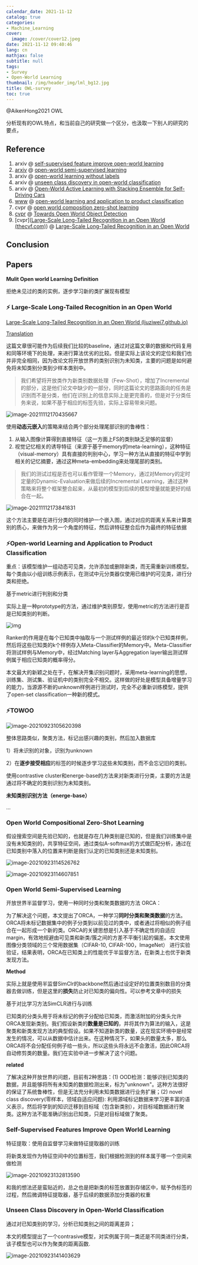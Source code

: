 ```yaml
---
calendar_date: 2021-11-12
catalog: true
categories:
- Machine_Learning
cover:
  image: /cover/cover12.jpeg
date: 2021-11-12 09:40:46
lang: cn
mathjax: false
subtitle: null
tags:
- Survey
- Open-World Learning
thumbnail: /img/header_img/lml_bg12.jpg
title: OWL-survey
toc: true
---
```


@AikenHong2021 OWL

分析现有的OWL特点，和当前自己的研究做一个区分，也汲取一下别人的研究的要点，

## Reference

1. arxiv @ [self-supervised feature improve open-world learning](https://arxiv.org/pdf/2102.07848.pdf)
2. [arxiv](https://zhuanlan.zhihu.com/p/374268236) @ [open-world semi-supervised learning](https://arxiv.org/pdf/2102.03526.pdf)
3. arxiv @ [open-world learning without labels](https://arxiv.org/pdf/2011.12906.pdf)
4. arxiv @ [unseen class discovery in open-world classification](https://arxiv.org/pdf/1801.05609.pdf)
5. arxiv @ [Open-World Active Learning with Stacking Ensemble for Self-Driving Cars](https://arxiv.org/pdf/2109.06628.pdf)
6. [www](https://dl.acm.org/doi/pdf/10.1145/3308558.3313644) @ [open-world learning and application to product classification](https://blog.csdn.net/u011150266/article/details/118242627)
7. cvpr @ [open world composition zero-shot learning](https://openaccess.thecvf.com/content/CVPR2021/papers/Mancini_Open_World_Compositional_Zero-Shot_Learning_CVPR_2021_paper.pdf) 
9. [cvpr](https://arxiv.org/pdf/2103.02603.pdf) @ [Towards Open World Object Detection](https://zhuanlan.zhihu.com/p/356272271)
9. [cvpr]([Large-Scale Long-Tailed Recognition in an Open World (thecvf.com)](https://openaccess.thecvf.com/content_CVPR_2019/papers/Liu_Large-Scale_Long-Tailed_Recognition_in_an_Open_World_CVPR_2019_paper.pdf)) @ [Large-Scale Long-Tailed Recognition in an Open World](https://github.com/zhmiao/OpenLongTailRecognition-OLTR)

## Conclusion

## Papers

**Mulit Open world Learning Definition**

拒绝未见过的类的实例，逐步学习新的类扩展现有模型

### :zap: Large-Scale Long-Tailed Recognition in an Open World

[Large-Scale Long-Tailed Recognition in an Open World (liuziwei7.github.io)](https://liuziwei7.github.io/projects/LongTail.html)


[Translation](https://blog.csdn.net/pingguolou/article/details/107125251)

这篇文章很可能作为后续我们比较的baseline，通过对这篇文章的数据和代码复用和同等环境下的处理，来进行算法优劣的比较。但是实际上该论文的定位和我们也并非完全相同，因为改论文将开放世界的类别识别为未知类，主要的问题是如何避免将未知类别分类到少样本类别中。

> 我们希望将开放类作为新类别数据处理（Few-Shot），增加了Incremental的部分，这是他们论文中缺少的一部分，同时这篇论文的思路面向的任务是识别而不是分类，他们在识别上的信息实际上是更完善的，但是对于分类任务来说，如果不基于相应的标签先验，实际上容易带来问题。

![image-20211112170435667](https://picture-bed-001-1310572365.cos.ap-guangzhou.myqcloud.com/imgs/img/20211112170439.png)

使用**动态元嵌入**的策略来结合两个部分处理尾部识别的鲁棒性：

1. 从输入图像计算得到直接特征（这一方面上FS的类别缺乏足够的监督）
2. 视觉记忆相关的诱导特征（来源于基于memory的meta-learning），这种特征（visual-memory）具有直接的判别中心，学习一种方法从直接的特征中学到相关的记忆摘要，通过这种meta-embedding来处理尾部的类别。

> 我们的测试过程是否也可以看作管理一个Memory，通过对Memory的定时定量的Dynamic-Evaluation来做后续的Incremental Learning，通过这种策略来将整个框架整合起来，从最初的模型到后续的模型增量就能更好的结合在一起。

![image-20211112173841831](https://picture-bed-001-1310572365.cos.ap-guangzhou.myqcloud.com/imgs/img/20211112173844.png)

这个方法主要是在进行分类的同时维护一个嵌入图，通过对应的距离关系来计算类别的质心，来做作为另一个角度的特征，然后讲特征整合后作为最终的特征依据

### :zap:Open-world Learning and Application to Product Classification

重点：该模型维护一组动态可见类，允许添加或删除新类，而无需重新训练模型。每个类由以小组训练示例表示，在测试中元分类器仅使用已维护的可见类，进行分类和拒绝。

基于metric进行判别和分类

实际上是一种prototype的方法，通过维护类别原型，使用metric的方法进行是否是已知类别的判断。

![img](https://picture-bed-001-1310572365.cos.ap-guangzhou.myqcloud.com/imgs/img/20210923112144)

Ranker的作用是在每个已知类中抽取与一个测试样例的最近邻的k个已知类样例，然后将这些已知类的k个样例存入Meta-Classifier的Memory中。Meta-Classifier将测试样例与Memory中，经过Matching layer与Aggregation layer输出测试样例属于相应已知类的概率得分。

本文最大的新颖之处在于，在解决开集识别问题时，采用meta-learning的思想，训练集、测试集、验证机中的类别完全不相交。这样做的好处是模型具备增量学习的能力，当源源不断的unknown样例进行测试时，完全不必重新训练模型，提供了open-set classification一种新的模式。



### :zap:TOWOO

![image-20210923105620398](https://picture-bed-001-1310572365.cos.ap-guangzhou.myqcloud.com/imgs/img/20210923105625.png)

整体思路类似，聚类方法，标记出感兴趣的类别，然后加入数据库

1）将未识别的对象，识别为unknown

2）在**逐步接受相应**的标签的时候逐步学习这些未知类别，而不会忘记旧的类别。

使用contrastive cluster和energe-base的方法来对新类进行分类，主要的方法是通过将不确定的类别识别为未知类别。



**未知类别识别方法（energe-base）**

...



### Open World Compositional Zero-Shot Learning

假设搜索空间是先验已知的，也就是存在几种类别是已知的，但是我们训练集中是没有未知类别的，共享特征空间，通过类似A-softmax的方式做匹配分析，通过在已知类别中落入的位置来判断是我们认定的已知类别还是未知类别。

![image-20210923114526762](https://picture-bed-001-1310572365.cos.ap-guangzhou.myqcloud.com/imgs/img/20210923114539.png)

![image-20210923114607851](https://picture-bed-001-1310572365.cos.ap-guangzhou.myqcloud.com/imgs/img/20210923114609.png)



### Open World Semi-Supervised Learning

开放世界半监督学习，使用一种同时分类和聚类数据的方法 ORCA：

为了解决这个问题，本文提出了ORCA，一种学习**同时分类和聚类数据**的方法。ORCA将未标记数据集中的例子分类到以前见过的类中，或者通过将相似的例子组合在一起形成一个新的类。ORCA的关键思想是引入基于不确定性的自适应margin，有效地规避由可见类和新类/簇之间的方差不平衡引起的偏差。本文使用图像分类领域的三个常用数据集（CIFAR-10, CIFAR-100，ImageNet） 进行实验验证，结果表明，ORCA在已知类上的性能优于半监督方法，在新类上也优于新类发现方法。

**Method**

实际上就是使用半监督SimClr的backbone然后通过设定好的位置类别数目的分类器去做训练，但是这里的**损失**防止对已知类的偏向性。可以参考文章中的损失

基于对比学习方法SimCLR进行与训练

已知类的分类头用于将未标记的例子分配给已知类，而激活附加的分类头允许ORCA发现新类别。我们假设新类的**数量是已知的**，并将其作为算法的输入，这是聚类和新类发现方法的典型假设。如果不知道新类的数量，这在现实环境中是经常发生的情况，可以从数据中估计出来。在这种情况下，如果头的数量太多，那么ORCA将不会分配任何例子给一些头，所以这些头将永远不会激活，因此ORCA将自动修剪类的数量。我们在实验中进一步解决了这个问题。



**related**

了解决这种开放世界的问题，目前有2种思路：(1) OOD检测：能够识别已知类的数据，并且能够将所有未知类的数据检测出来，标为"unknown"。这种方法很好的保证了系统鲁棒性，但是无法充分利用未知类数据进行业务扩展；(2) novel class discovery(零样本，领域自适应问题): 利用源域标记数据来学习更丰富的语义表示，然后将学到的知识迁移到目标域（包含新类别），对目标域数据进行聚类。这种方法不能准确识别出已知类，只是对目标域做了聚类。



### Self-Supervised Features Improve Open World Learning

特征提取：使用自监督学习来做特征提取器的训练

将新类发现作为特征空间中的位置标签，我们根据检测到的样本属于哪一个空间来做检测

![image-20210923132813590](https://picture-bed-001-1310572365.cos.ap-guangzhou.myqcloud.com/imgs/img/20210923132817.png)

和我的想法还是蛮贴近的，总之也是把新类的标签放置到存储区中，赋予伪标签的过程，然后微调特征提取器，基于后续的数据添加分类器的权重



### Unseen Class Discovery in Open-World Classification

通过对已知类别的学习，分析已知类别之间的距离差异；

本文的模型提出了一个contrasive模型，对实例属于同一类还是不同类进行分类，该子模型也可以作为聚类的距离函数.

![image-20210923141403629](https://picture-bed-001-1310572365.cos.ap-guangzhou.myqcloud.com/imgs/img/20210923141407.png)